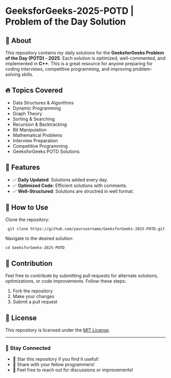 # GeeksforGeeks-2025-POTD | Problem of the Day Solution

## 📌 About
This repository contains my daily solutions for the **GeeksforGeeks Problem of the Day (POTD) - 2025**. Each solution is optimized, well-commented, and implemented in **C++**. This is a great resource for anyone preparing for coding interviews, competitive programming, and improving problem-solving skills.

## 🔥 Topics Covered
- Data Structures & Algorithms
- Dynamic Programming
- Graph Theory
- Sorting & Searching
- Recursion & Backtracking
- Bit Manipulation
- Mathematical Problems
- Interview Preparation
- Competitive Programming
- GeeksforGeeks POTD Solutions

## 🚀 Features
- ✅ **Daily Updated**: Solutions added every day.
- ✅ **Optimized Code**: Efficient solutions with comments.
- ✅ **Well-Structured**: Solutions are structred in well format.

## 📂 How to Use

Clone the repository:

     git clone https://github.com/yourusername/GeeksforGeeks-2025-POTD.git    

  
Navigate to the desired solution:
    
    cd GeeksforGeeks-2025-POTD

## 🤝 Contribution
Feel free to contribute by submitting pull requests for alternate solutions, optimizations, or code improvements. Follow these steps:
1. Fork the repository
2. Make your changes
3. Submit a pull request

## 📜 License
This repository is licensed under the [MIT License](LICENSE).

---

### 📢 Stay Connected
- 🌟 Star this repository if you find it useful!
- 🔗 Share with your fellow programmers!
- 📩 Feel free to reach out for discussions or improvements!
